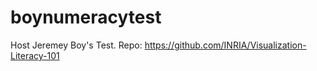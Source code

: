 # boynumeracytest
Host Jeremey Boy's Test.
Repo: https://github.com/INRIA/Visualization-Literacy-101